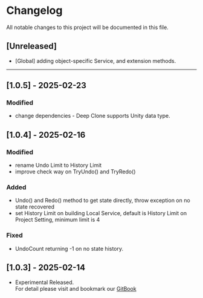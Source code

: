 ﻿# Changelog

All notable changes to this project will be documented in this file.

## [Unreleased]

- [Global] adding object-specific Service, and extension methods.

---

## [1.0.5] - 2025-02-23
### Modified
- change dependencies - Deep Clone supports Unity data type.

## [1.0.4] - 2025-02-16
### Modified
- rename Undo Limit to History Limit
- improve check way on TryUndo() and TryRedo() 
### Added
- Undo() and Redo() method to get state directly, throw exception on no state recovered
- set History Limit on building Local Service, default is History Limit on Project Setting, minimum limit is 4
### Fixed
- UndoCount returning -1 on no state history.

## [1.0.3] - 2025-02-14
- Experimental Released.   
  For detail please visit and bookmark our [GitBook](https://aceland-workshop.gitbook.io/aceland-unity-packages/)